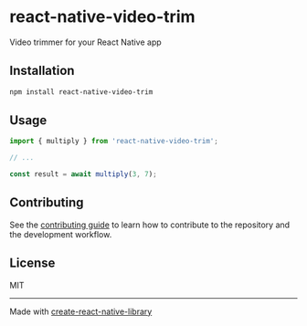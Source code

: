 # react-native-video-trim

Video trimmer for your React Native app

## Installation

```sh
npm install react-native-video-trim
```

## Usage

```js
import { multiply } from 'react-native-video-trim';

// ...

const result = await multiply(3, 7);
```

## Contributing

See the [contributing guide](CONTRIBUTING.md) to learn how to contribute to the repository and the development workflow.

## License

MIT

---

Made with [create-react-native-library](https://github.com/callstack/react-native-builder-bob)
